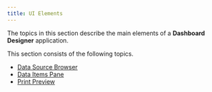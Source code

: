 ```yaml
---
title: UI Elements
---
```

The topics in this section describe the main elements of a **Dashboard Designer** application.

This section consists of the following topics.
* [Data Source Browser](../../../dashboard-for-desktop/articles/dashboard-designer/ui-elements/data-source-browser.md)
* [Data Items Pane](../../../dashboard-for-desktop/articles/dashboard-designer/ui-elements/data-items-pane.md)
* [Print Preview](../../../dashboard-for-desktop/articles/dashboard-designer/ui-elements/print-preview.md)